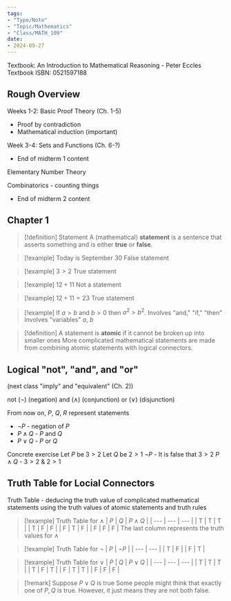 ```yaml
---
tags:
- "Type/Note"
- "Topic/Mathematics"
- "Class/MATH_109"
date:
- 2024-09-27
---
```


Textbook: An Introduction to Mathematical Reasoning - Peter Eccles
Textbook ISBN: 0521597188

## Rough Overview

Weeks 1-2: Basic Proof Theory (Ch. 1-5)
- Proof by contradiction
- Mathematical induction (important)

Week 3-4: Sets and Functions (Ch. 6-?)
- End of midterm 1 content

Elementary Number Theory

Combinatorics - counting things
- End of midterm 2 content

## Chapter 1

> [!definition] Statement
> A (mathematical) **statement** is a sentence that asserts something and is either **true** or **false**.

> [!example] Today is September 30
> False statement

> [!example] $3>2$
> True statement

> [!example] $12+11$
> Not a statement

> [!example] $12+11=23$
> True statement

> [!example] If $a>b$ and $b>0$ then $a^2 > b^2$.
> Involves "and," "if," "then"
> Involves "variables" $a$, $b$

> [!definition] A statement is **atomic** if it cannot be broken up into smaller ones
> More complicated mathematical statements are made from combining atomic statements with logical connectors.

## Logical "not", "and", and "or"

(next class "imply" and "equivalent" (Ch. 2))

not ($\neg$) (negation)
and ($\land$) (conjunction)
or ($\lor$) (disjunction)

From now on, $P$, $Q$, $R$ represent statements
- $\neg P$ - negation of $P$
- $P \land Q$ - $P$ and $Q$
- $P \lor Q$ - $P$ or $Q$

Concrete exercise
Let $P$ be $3 > 2$
Let $Q$ be $2 > 1$
$\neg P$ - It is false that $3 > 2$
$P \land Q$ - $3>2$ & $2>1$

## Truth Table for Locial Connectors

Truth Table - deducing the truth value of complicated mathematical statements using the truth values of atomic statements and truth rules

> [!example] Truth Table for $\land$
> | $P$ | $Q$ | $P\land Q$ |
> | --- | --- | --- |
> | T | T | T |
> | T | F | F |
> | F | T | F |
> | F | F | F |
> The last column represents the truth values for $\land$

> [!example] Truth Table for $\neg$
> | $P$ | $\neg P$ |
> | --- | --- |
> | T | F |
> | F | T |

> [!example] Truth Table for $\lor$
> | $P$ | $Q$ | $P\lor Q$ |
> | --- | --- | --- |
> | T | T | T |
> | T | F | T |
> | F | T | T |
> | F | F | F |

> [!remark] Suppose $P\lor Q$ is true
> Some people might think that exactly one of $P,Q$ is true.
> However, it just means they are not both false.
